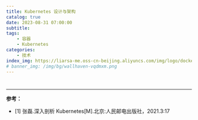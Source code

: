 ```yaml
---
title: Kubernetes 设计与架构
catalog: true
date: 2023-08-31 07:00:00
subtitle: 
tags:
    - 容器
    - Kubernetes
categories:
    - 技术
index_img: https://liarsa-me.oss-cn-beijing.aliyuncs.com/img/logo/docker-bg1.jpg
# banner_img: /img/bg/wallhaven-vqdmxm.png
---
```


#  

<hr/>
<b>参考：</b>
<ul>
    <li>[1] 张磊.深入剖析 Kubernetes[M].北京:人民邮电出版社，2021.3:17</li>
</ul>